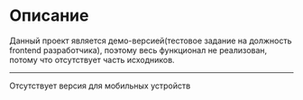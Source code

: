 <h1>Описание</h1>

Данный проект является демо-версией(тестовое задание на должность frontend разработчика), поэтому весь функционал не реализован, потому что отсутствует часть исходников.
<hr>

Отсутствует версия для мобильных устройств
